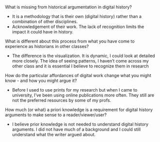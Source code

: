 What is missing from historical argumentation in digital history? 

- It is a methodology that is their own (digital history) rather than a combination of other disciplines. 
- Acknowledgement of their work. The lack of recognition limits the impact it could have in history.

What is different about this process from what you have come to experience as historians in other classes?

- The difference is the visualization. It is dynamic, I could look at detailed more closely. The idea of seeing patterns, I haven’t come across my other class and it is essential I believe to recognize them in research 

How do the particular affordances of digital work change what you might know - and how you might argue it? 

- Before I used to use prints for my research but when I came to university, I’ve been using online publications more often. They still are not the preferred resources by some of my profs. 

How much (or what) a priori knowledge is a requirement for digital history arguments to make sense to a reader/viewer/user?

- I believe prior knowledge is not needed to understand digital history arguments. I did not have much of a background and I could still understand what the writer argued about.  

